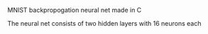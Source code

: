 MNIST backpropogation neural net made in C

The neural net consists of two hidden layers with 16 neurons each
